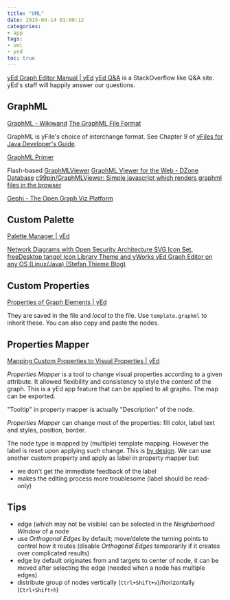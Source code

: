 ```yaml
---
title: "UML"
date: 2015-04-14 01:00:12
categories:
- app
tags:
- uml
- yed
toc: true
---
```


[yEd Graph Editor Manual | yEd](http://yed.yworks.com/support/manual/index.html)
[yEd Q&A](http://yed.yworks.com/support/qa/) is a StackOverflow like Q&A site. yEd's staff will happily answer our questions.

<!-- more -->

## GraphML

[GraphML - Wikiwand](https://www.wikiwand.com/en/GraphML)
[The GraphML File Format](http://graphml.graphdrawing.org/)

GraphML is yFile's choice of interchange format. See Chapter 9 of [yFiles for Java Developer's Guide](http://docs.yworks.com/yfiles/doc/developers-guide/).

[GraphML Primer](http://graphml.graphdrawing.org/primer/graphml-primer.html)

Flash-based [GraphMLViewer](https://www.yworks.com/products/graphmlviewer)
[GraphML Viewer for the Web - DZone Database](https://dzone.com/articles/graphml-viewer-web)
[c99pjn/GraphMLViewer: Simple javascript which renders graphml files in the browser](https://github.com/c99pjn/GraphMLViewer)

[Gephi - The Open Graph Viz Platform](https://gephi.org/)

## Custom Palette

[Palette Manager | yEd](http://yed.yworks.com/support/manual/palette_manager.html)

[Network Diagrams with Open Security Architecture SVG Icon Set, freeDesktop tango! Icon Library Theme and yWorks yEd Graph Editor on any OS (Linux/Java) (Stefan Thieme Blog)](https://blogs.oracle.com/sthieme/entry/yworks_yed_graph_editor_with)

## Custom Properties

[Properties of Graph Elements | yEd](http://yed.yworks.com/support/manual/properties.html#custom_properties)

They are saved in the file and *local* to the file.
Use `template.graphml` to inherit these. You can also copy and paste the nodes.

## Properties Mapper

[Mapping Custom Properties to Visual Properties | yEd](http://yed.yworks.com/support/manual/properties_mapper.html)

*Properties Mapper* is a tool to change visual properties according to a given attribute. It allowed flexibility and consistency to style the content of the graph. This is a yEd app feature that can be applied to all graphs. The map can be exported.

"Tooltip" in property mapper is actually "Description" of the node.

*Properties Mapper* can change most of the properties: fill color, label text and styles, position, border.

The node type is mapped by (multiple) template mapping. However the label is reset upon applying such change. This is [by design](http://yed.yworks.com/support/qa/8462/label-cleared-after-applying-template-property).
We can use another custom property and apply as label in property mapper but:
- we don't get the immediate feedback of the label
- makes the editing process more troublesome (label should be read-only)

## Tips

- edge (which may not be visible) can be selected in the *Neighborhood Window* of a node
- use *Orthogonal Edges* by default; move/delete the turning points to control how it routes (disable *Orthogonal Edges* temporarily if it creates over complicated results)
- edge by default originates from and targets to center of node, it can be moved after selecting the edge (needed when a node has multiple edges)
- distribute group of nodes vertically (`Ctrl+Shift+v`)/horizontally (`Ctrl+Shift+h`)

